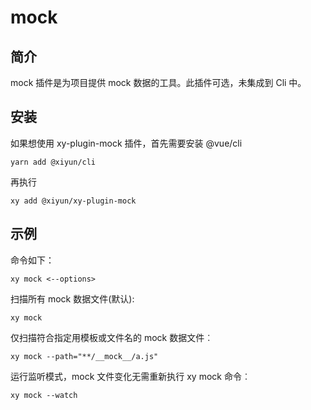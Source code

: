 # mock

## 简介
mock 插件是为项目提供 mock 数据的工具。此插件可选，未集成到 Cli 中。

## 安装
如果想使用 xy-plugin-mock 插件，首先需要安装 @vue/cli

```shell
yarn add @xiyun/cli
```
再执行
```shell
xy add @xiyun/xy-plugin-mock
```

## 示例
命令如下：
```shell
xy mock <--options>
```
扫描所有 mock 数据文件(默认):
```shell
xy mock
```
仅扫描符合指定用模板或文件名的 mock 数据文件︰
```shell
xy mock --path="**/__mock__/a.js"
```
运行监听模式，mock 文件变化无需重新执行 xy mock 命令︰
```shell
xy mock --watch
```
